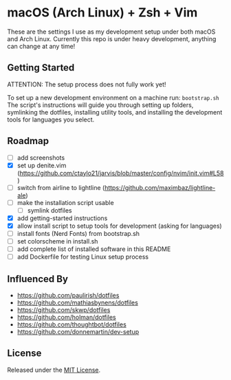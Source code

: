 # macOS (Arch Linux) + Zsh + Vim

These are the settings I use as my development setup under both macOS and Arch Linux.
Currently this repo is under heavy development, anything can change at any time!

## Getting Started

ATTENTION: The setup process does not fully work yet!

To set up a new development environment on a machine run:
`bootstrap.sh`
The script's instructions will guide you through setting up folders, symlinking the dotfiles,
installing utility tools, and installing the development tools for languages you select.

## Roadmap

- [ ] add screenshots
- [x] set up denite.vim (https://github.com/ctaylo21/jarvis/blob/master/config/nvim/init.vim#L58)
- [ ] switch from airline to lightline (https://github.com/maximbaz/lightline-ale)
- [ ] make the installation script usable
	- [ ] symlink dotfiles
- [x] add getting-started instructions
- [x] allow install script to setup tools for development (asking for languages)
- [ ] install fonts (Nerd Fonts) from bootstrap.sh
- [ ] set colorscheme in install.sh
- [ ] add complete list of installed software in this README
- [ ] add Dockerfile for testing Linux setup process

## Influenced By

- https://github.com/paulirish/dotfiles
- https://github.com/mathiasbynens/dotfiles
- https://github.com/skwp/dotfiles
- https://github.com/holman/dotfiles
- https://github.com/thoughtbot/dotfiles
- https://github.com/donnemartin/dev-setup

## License

Released under the [MIT License](LICENSE).
